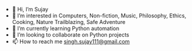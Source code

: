 - 👋 Hi, I’m Sujay
- 👀 I’m interested in Computers, Non-fiction, Music, Philosophy, Ethics, Cooking, Nature Trailblazing, Safe Adventure
- 🌱 I’m currently learning Python automation
- 💞️ I’m looking to collaborate on Python projects
- 📫 How to reach me singh.sujay111@gmail.com

<!---
SS67/SS67 is a ✨ special ✨ repository because its `README.md` (this file) appears on your GitHub profile.
You can click the Preview link to take a look at your changes.
--->
